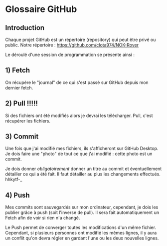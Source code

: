 # Glossaire GitHub

## Introduction

Chaque projet GitHub est un répertoire (repository) qui peut être privé ou public. 
Notre répertoire : https://github.com/clota974/NOK-Rover

Le déroulé d'une session de programmation se présente ainsi : 

## 1) Fetch

On récupère le "journal" de ce qui s'est passé sur GitHub depuis mon dernier fetch. 

## 2) Pull !!!!!
Si des fichiers ont été modifiés alors je devrai les télécharger.
Pull, c'est récupérer les fichiers.

## 3) Commit
Une fois que j'ai modifié mes fichiers, ils s'afficheront sur GitHub Desktop.
Je dois faire une "photo" de tout ce que j'ai modifié : cette photo est un commit.

Je dois donner *obligatoirement* donner un titre au commit et éventuellement détailler ce qui a été fait. Il faut détailler au plus les changements effectués.
hhkytf-_
## 4) Push
Mes commits sont sauvegardés sur mon ordinateur, cependant, je dois les publier grâce à push (soit l'inverse de pull).
Il sera fait automatiquement un Fetch afin de voir si rien n'a changé.

Le Push permet de converger toutes les modifications d'un même fichier. Cependant, si plusieurs personnes ont modifié les mêmes lignes, il y aura un conflit qu'on devra régler en gardant l'une ou les deux nouvelles lignes.


<!--stackedit_data:
eyJoaXN0b3J5IjpbNzQ4Mjg1ODQ5XX0=
-->